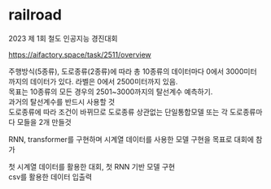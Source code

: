 # railroad
 2023 제 1회 철도 인공지능 경진대회

https://aifactory.space/task/2511/overview

주행방식(5종류), 도로종류(2종류)에 따라 총 10종류의 데이터마다 0에서 3000미터 까지의 데이터가 있다. 라벨은 0에서 2500미터까지 있음.  
목표는 10종류의 모든 경우의 2501~3000까지의 탈선계수 예측하기.  
과거의 탈선계수를 반드시 사용할 것  
도로종류에 따라 조건이 바뀌므로 도로종류 상관없는 단일통합모델 또는 각 도로종류마다 모들을 2개 만들것  

RNN, transformer를 구현하며 시계열 데이터를 사용한 모델 구현을 목표로 대회에 참가

첫 시계열 데이터를 활용한 대회, 첫 RNN 기반 모델 구현  
csv를 활용한 데이터 입출력


